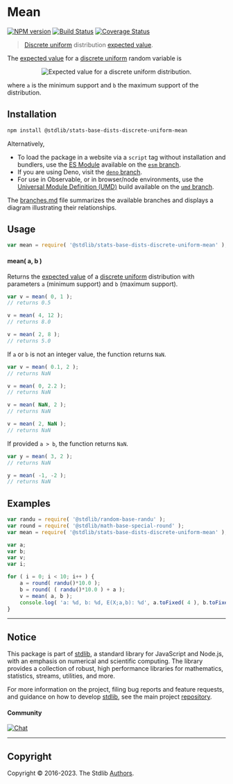 <!--

@license Apache-2.0

Copyright (c) 2018 The Stdlib Authors.

Licensed under the Apache License, Version 2.0 (the "License");
you may not use this file except in compliance with the License.
You may obtain a copy of the License at

   http://www.apache.org/licenses/LICENSE-2.0

Unless required by applicable law or agreed to in writing, software
distributed under the License is distributed on an "AS IS" BASIS,
WITHOUT WARRANTIES OR CONDITIONS OF ANY KIND, either express or implied.
See the License for the specific language governing permissions and
limitations under the License.

-->

# Mean

[![NPM version][npm-image]][npm-url] [![Build Status][test-image]][test-url] [![Coverage Status][coverage-image]][coverage-url] <!-- [![dependencies][dependencies-image]][dependencies-url] -->

> [Discrete uniform][discrete-uniform-distribution] distribution [expected value][expected-value].

<!-- Section to include introductory text. Make sure to keep an empty line after the intro `section` element and another before the `/section` close. -->

<section class="intro">

The [expected value][expected-value] for a [discrete uniform][discrete-uniform-distribution] random variable is

<!-- <equation class="equation" label="eq:discrete_uniform_expectation" align="center" raw="\mathbb{E}\left[ X \right] = 0.5 \cdot ( a + b )" alt="Expected value for a discrete uniform distribution."> -->

<div class="equation" align="center" data-raw-text="\mathbb{E}\left[ X \right] = 0.5 \cdot ( a + b )" data-equation="eq:discrete_uniform_expectation">
    <img src="https://cdn.jsdelivr.net/gh/stdlib-js/stdlib@591cf9d5c3a0cd3c1ceec961e5c49d73a68374cb/lib/node_modules/@stdlib/stats/base/dists/discrete-uniform/mean/docs/img/equation_discrete_uniform_expectation.svg" alt="Expected value for a discrete uniform distribution.">
    <br>
</div>

<!-- </equation> -->

where `a` is the minimum support and `b` the maximum support of the distribution.

</section>

<!-- /.intro -->

<!-- Package usage documentation. -->

<section class="installation">

## Installation

```bash
npm install @stdlib/stats-base-dists-discrete-uniform-mean
```

Alternatively,

-   To load the package in a website via a `script` tag without installation and bundlers, use the [ES Module][es-module] available on the [`esm` branch][esm-url].
-   If you are using Deno, visit the [`deno` branch][deno-url].
-   For use in Observable, or in browser/node environments, use the [Universal Module Definition (UMD)][umd] build available on the [`umd` branch][umd-url].

The [branches.md][branches-url] file summarizes the available branches and displays a diagram illustrating their relationships.

</section>

<section class="usage">

## Usage

```javascript
var mean = require( '@stdlib/stats-base-dists-discrete-uniform-mean' );
```

#### mean( a, b )

Returns the [expected value][expected-value] of a [discrete uniform][discrete-uniform-distribution] distribution with parameters `a` (minimum support) and `b` (maximum support).

```javascript
var v = mean( 0, 1 );
// returns 0.5

v = mean( 4, 12 );
// returns 8.0

v = mean( 2, 8 );
// returns 5.0
```

If `a` or `b` is not an integer value, the function returns `NaN`.

```javascript
var v = mean( 0.1, 2 );
// returns NaN

v = mean( 0, 2.2 );
// returns NaN

v = mean( NaN, 2 );
// returns NaN

v = mean( 2, NaN );
// returns NaN
```

If provided `a > b`, the function returns `NaN`.

```javascript
var y = mean( 3, 2 );
// returns NaN

y = mean( -1, -2 );
// returns NaN
```

</section>

<!-- /.usage -->

<!-- Package usage notes. Make sure to keep an empty line after the `section` element and another before the `/section` close. -->

<section class="notes">

</section>

<!-- /.notes -->

<!-- Package usage examples. -->

<section class="examples">

## Examples

<!-- eslint no-undef: "error" -->

```javascript
var randu = require( '@stdlib/random-base-randu' );
var round = require( '@stdlib/math-base-special-round' );
var mean = require( '@stdlib/stats-base-dists-discrete-uniform-mean' );

var a;
var b;
var v;
var i;

for ( i = 0; i < 10; i++ ) {
    a = round( randu()*10.0 );
    b = round( ( randu()*10.0 ) + a );
    v = mean( a, b );
    console.log( 'a: %d, b: %d, E(X;a,b): %d', a.toFixed( 4 ), b.toFixed( 4 ), v.toFixed( 4 ) );
}
```

</section>

<!-- /.examples -->

<!-- Section to include cited references. If references are included, add a horizontal rule *before* the section. Make sure to keep an empty line after the `section` element and another before the `/section` close. -->

<section class="references">

</section>

<!-- /.references -->

<!-- Section for related `stdlib` packages. Do not manually edit this section, as it is automatically populated. -->

<section class="related">

</section>

<!-- /.related -->

<!-- Section for all links. Make sure to keep an empty line after the `section` element and another before the `/section` close. -->


<section class="main-repo" >

* * *

## Notice

This package is part of [stdlib][stdlib], a standard library for JavaScript and Node.js, with an emphasis on numerical and scientific computing. The library provides a collection of robust, high performance libraries for mathematics, statistics, streams, utilities, and more.

For more information on the project, filing bug reports and feature requests, and guidance on how to develop [stdlib][stdlib], see the main project [repository][stdlib].

#### Community

[![Chat][chat-image]][chat-url]

---

## Copyright

Copyright &copy; 2016-2023. The Stdlib [Authors][stdlib-authors].

</section>

<!-- /.stdlib -->

<!-- Section for all links. Make sure to keep an empty line after the `section` element and another before the `/section` close. -->

<section class="links">

[npm-image]: http://img.shields.io/npm/v/@stdlib/stats-base-dists-discrete-uniform-mean.svg
[npm-url]: https://npmjs.org/package/@stdlib/stats-base-dists-discrete-uniform-mean

[test-image]: https://github.com/stdlib-js/stats-base-dists-discrete-uniform-mean/actions/workflows/test.yml/badge.svg?branch=main
[test-url]: https://github.com/stdlib-js/stats-base-dists-discrete-uniform-mean/actions/workflows/test.yml?query=branch:main

[coverage-image]: https://img.shields.io/codecov/c/github/stdlib-js/stats-base-dists-discrete-uniform-mean/main.svg
[coverage-url]: https://codecov.io/github/stdlib-js/stats-base-dists-discrete-uniform-mean?branch=main

<!--

[dependencies-image]: https://img.shields.io/david/stdlib-js/stats-base-dists-discrete-uniform-mean.svg
[dependencies-url]: https://david-dm.org/stdlib-js/stats-base-dists-discrete-uniform-mean/main

-->

[chat-image]: https://img.shields.io/gitter/room/stdlib-js/stdlib.svg
[chat-url]: https://gitter.im/stdlib-js/stdlib/

[stdlib]: https://github.com/stdlib-js/stdlib

[stdlib-authors]: https://github.com/stdlib-js/stdlib/graphs/contributors

[umd]: https://github.com/umdjs/umd
[es-module]: https://developer.mozilla.org/en-US/docs/Web/JavaScript/Guide/Modules

[deno-url]: https://github.com/stdlib-js/stats-base-dists-discrete-uniform-mean/tree/deno
[umd-url]: https://github.com/stdlib-js/stats-base-dists-discrete-uniform-mean/tree/umd
[esm-url]: https://github.com/stdlib-js/stats-base-dists-discrete-uniform-mean/tree/esm
[branches-url]: https://github.com/stdlib-js/stats-base-dists-discrete-uniform-mean/blob/main/branches.md

[discrete-uniform-distribution]: https://en.wikipedia.org/wiki/Discrete_uniform_distribution

[expected-value]: https://en.wikipedia.org/wiki/Expected_value

</section>

<!-- /.links -->
